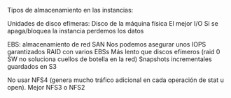 Tipos de almacenamiento en las instancias:

Unidades de disco efímeras:
	Disco de la máquina física
	El mejor I/O
	Si se apaga/bloquea la instancia perdemos los datos

EBS: 
	almacenamiento de red
	SAN
	Nos podemos asegurar unos IOPS garantizados
	RAID con varios EBSs
	Más lento que discos efímeros (raid 0 SW no soluciona cuellos de botella en la red)
	Snapshots incrementales guardados en S3


No usar NFS4 (genera mucho tráfico adicional en cada operación de stat u open). Mejor NFS3 o NFS2
